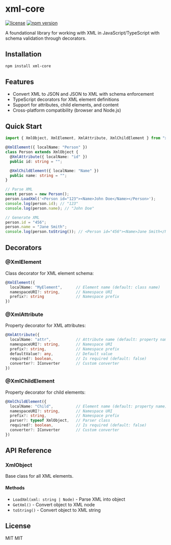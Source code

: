# xml-core

[![license](https://img.shields.io/badge/license-MIT-green.svg?style=flat)](https://raw.githubusercontent.com/PeculiarVentures/xmldsigjs/master/LICENSE)
[![npm version](https://badge.fury.io/js/xml-core.svg)](https://badge.fury.io/js/xml-core)

A foundational library for working with XML in JavaScript/TypeScript with schema validation through decorators.

## Installation

```bash
npm install xml-core
```

## Features

- Convert XML to JSON and JSON to XML with schema enforcement
- TypeScript decorators for XML element definitions
- Support for attributes, child elements, and content
- Cross-platform compatibility (browser and Node.js)

## Quick Start

```typescript
import { XmlObject, XmlElement, XmlAttribute, XmlChildElement } from "xml-core";

@XmlElement({ localName: "Person" })
class Person extends XmlObject {
  @XmlAttribute({ localName: "id" })
  public id: string = "";

  @XmlChildElement({ localName: "Name" })
  public name: string = "";
}

// Parse XML
const person = new Person();
person.LoadXml('<Person id="123"><Name>John Doe</Name></Person>');
console.log(person.id); // "123"
console.log(person.name); // "John Doe"

// Generate XML
person.id = "456";
person.name = "Jane Smith";
console.log(person.toString()); // <Person id="456"><Name>Jane Smith</Name></Person>
```

## Decorators

### @XmlElement

Class decorator for XML element schema:

```typescript
@XmlElement({
  localName: "MyElement",      // Element name (default: class name)
  namespaceURI?: string,       // Namespace URI
  prefix?: string              // Namespace prefix
})
```

### @XmlAttribute

Property decorator for XML attributes:

```typescript
@XmlAttribute({
  localName: "attr",           // Attribute name (default: property name)
  namespaceURI?: string,       // Namespace URI
  prefix?: string,             // Namespace prefix
  defaultValue?: any,          // Default value
  required?: boolean,          // Is required (default: false)
  converter?: IConverter       // Custom converter
})
```

### @XmlChildElement

Property decorator for child elements:

```typescript
@XmlChildElement({
  localName: "Child",          // Element name (default: property name)
  namespaceURI?: string,       // Namespace URI
  prefix?: string,             // Namespace prefix
  parser?: typeof XmlObject,   // Parser class
  required?: boolean,          // Is required (default: false)
  converter?: IConverter       // Custom converter
})
```

## API Reference

### XmlObject

Base class for all XML elements.

#### Methods

- `LoadXml(xml: string | Node)` - Parse XML into object
- `GetXml()` - Convert object to XML node
- `toString()` - Convert object to XML string

## License

MIT
MIT
